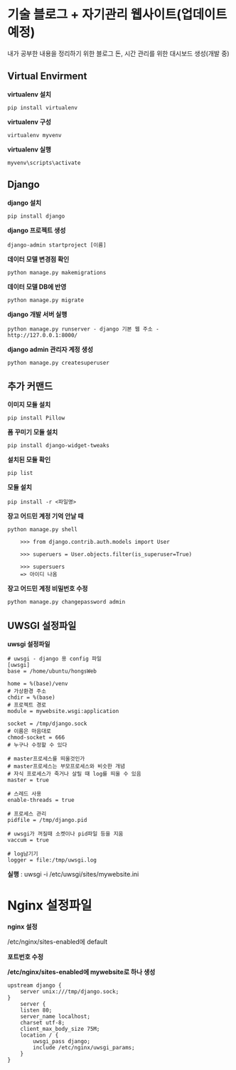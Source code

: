 # 기술 블로그 + 자기관리 웹사이트(업데이트 예정)

내가 공부한 내용을 정리하기 위한 블로그
돈, 시간 관리를 위한 대시보드 생성(개발 중)

## Virtual Envirment

**virtualenv 설치**

    pip install virtualenv

**virtualenv 구성**

    virtualenv myvenv

**virtualenv 실행**

    myvenv\scripts\activate

## Django

**django 설치**

    pip install django

**django 프로젝트 생성**

    django-admin startproject [이름]

**데이터 모델 변경점 확인**

    python manage.py makemigrations

**데이터 모델 DB에 반영**

    python manage.py migrate

**django 개발 서버 실행**

    python manage.py runserver - django 기본 웹 주소 - http://127.0.0.1:8000/

**django admin 관리자 계정 생성**

    python manage.py createsuperuser

## 추가 커맨드

**이미지 모듈 설치**

    pip install Pillow

**폼 꾸미기 모듈 설치**

    pip install django-widget-tweaks

**설치된 모듈 확인**

    pip list

**모듈 설치**

    pip install -r <파일명>

**장고 어드민 계정 기억 안날 때**

    python manage.py shell

        >>> from django.contrib.auth.models import User

        >>> superuers = User.objects.filter(is_superuser=True)

        >>> supersuers
        => 아이디 나옴

**장고 어드민 계정 비밀번호 수정**

    python manage.py changepassword admin

## UWSGI 설정파일

**uwsgi 설정파일**

    # uwsgi - django 용 config 파일
    [uwsgi]
    base = /home/ubuntu/hongsWeb

    home = %(base)/venv
    # 가상환경 주소
    chdir = %(base)
    # 프로젝트 경로
    module = mywebsite.wsgi:application

    socket = /tmp/django.sock
    # 이름은 마음대로
    chmod-socket = 666
    # 누구나 수정할 수 있다

    # master프로세스를 띄울것인가
    # master프로세스는 부모프로세스와 비슷한 개념
    # 자식 프로세스가 죽거나 살릴 때 log를 띄울 수 있음
    master = true

    # 스레드 사용
    enable-threads = true

    # 프로세스 관리
    pidfile = /tmp/django.pid

    # uwsgi가 꺼질때 소켓이나 pid파일 등을 지움
    vaccum = true

    # log남기기
    logger = file:/tmp/uwsgi.log

**실행** : uwsgi -i /etc/uwsgi/sites/mywebsite.ini

# Nginx 설정파일

**nginx 설정**

/etc/nginx/sites-enabled에 default

**포트번호 수정**

**/etc/nginx/sites-enabled에 mywebsite로 하나 생성**

    upstream django {
        server unix:///tmp/django.sock;
    }
        server {
        listen 80;
        server_name localhost;
        charset utf-8;
        client_max_body_size 75M;
        location / {
            uwsgi_pass django;
            include /etc/nginx/uwsgi_params;
        }
    }
